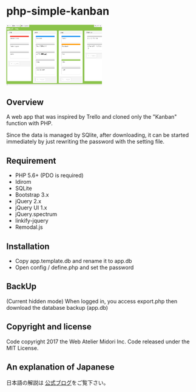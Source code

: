 php-simple-kanban
====

<img src="https://github.com/mikiakira/imageArchive/blob/master/img/php-simple-kanban.png?raw=true" width="50%">

## Overview
A web app that was inspired by Trello and cloned only the "Kanban" function with PHP.

Since the data is managed by SQlite, after downloading,
it can be started immediately by just rewriting the password with the setting file.


## Requirement

  * PHP 5.6+ (PDO is required)
  * Idirom
  * SQLite
  * Bootstrap 3.x
  * jQuery 2.x
  * jQuery UI 1.x
  * jQuery.spectrum
  * linkify-jquery
  * Remodal.js


## Installation
  * Copy app.template.db and rename it to app.db
  * Open config / define.php and set the password


## BackUp
(Current hidden mode) When logged in, you access export.php then download the database backup (app.db)


## Copyright and license
Code copyright 2017 the Web Atelier Midori Inc. Code released under the MIT License.


## An explanation of Japanese
日本語の解説は [公式ブログ](https://web-atelier-midori.com/blog/php/1817/)をご覧下さい。
